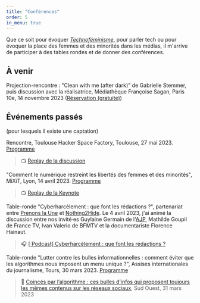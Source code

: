 ```yaml
---
title: "Conférences"
order: 5
in_menu: true
---
```

Que ce soit pour évoquer [_Technoféminisme_](https://www.grasset.fr/livres/technofeminisme-9782246828822), pour parler tech ou pour évoquer la place des femmes et des minorités dans les médias, il m'arrive de participer à des tables rondes et de donner des conférences. 

## À venir
Projection-rencontre : "Clean with me (after dark)" de Gabrielle Stemmer, puis discussion avec la réalisatrice, Médiathèque Françoise Sagan, Paris 10e, 14 novembre 2023 ([Réservation (gratuite)](https://moisdudoc.com/programme/tout-le-programme/projection-14112023-mediatheque-francoise-sagan-ile-de-france-paris))

## Événements passés
(pour lesquels il existe une captation)


Rencontre, Toulouse Hacker Space Factory, Toulouse, 27 mai 2023. [Programme](https://www.thsf.net/)
> 📺 [Replay de la discussion](https://video.audiovisuel-participatif.org/w/2GN92kMcfP47j1YymjADPy)

"Comment le numérique restreint les libertés des femmes et des minorités", MiXiT, Lyon, 14 avril 2023. [Programme](https://mixitconf.org/2023)
> 📺 [Replay de la Keynote](https://mixitconf.org/2023/comment-le-numerique-limite-les-libertes-des-femmes-et-des-minorites)

Table-ronde "Cyberharcèlement : que font les rédactions ?", partenariat entre [Prenons la Une](https://prenonslaune.fr/) et [Nothing2Hide](https://nothing2hide.org/fr/).
Le 4 avril 2023, j'ai animé la discussion entre nos invité·es Guylaine Germain de l'[AJP](https://www.ajp.be/), Mathilde Goupil de France TV, Ivan Valerio de BFMTV et la documentariste Florence Hainaut.
> 🎧 [[ Podcast] Cyberharcèlement : que font les rédactions ?](https://prenonslaune.fr/2023/04/podcast-cyberharcelement-que-font-les-redactions/)

Table-ronde "Lutter contre les bulles informationnelles : comment éviter que les algorithmes nous imposent un menu unique ?", Assises internationales du journalisme, Tours, 30 mars 2023. [Programme](https://journalisme.com/tours/programmation-assises-de-tours/)
> 📰 [Coincés par l’algorithme : ces bulles d’infos qui proposent toujours les mêmes contenus sur les réseaux sociaux](https://www.sudouest.fr/economie/reseaux-sociaux/coinces-par-l-algorithme-bulles-d-infos-qui-proposent-toujours-les-memes-contenus-sur-les-reseaux-sociaux-14636537.php), Sud Ouest, 31 mars 2023 